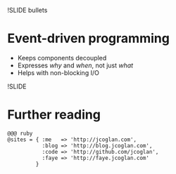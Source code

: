 !SLIDE bullets
# Event-driven programming

* Keeps components decoupled
* Expresses _why_ and _when_, not just _what_
* Helps with non-blocking I/O


!SLIDE
# Further reading

    @@@ ruby
    @sites = { :me   => 'http://jcoglan.com',
               :blog => 'http://blog.jcoglan.com',
               :code => 'http://github.com/jcoglan',
               :faye => 'http://faye.jcoglan.com'
             }


